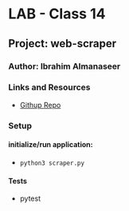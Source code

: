 # LAB - Class 14

## Project: web-scraper

### Author: Ibrahim Almanaseer

### Links and Resources

- [Githup Repo](https://github.com/Ibrahimnalmanaseer/web-scraper) 


### Setup


#### initialize/run application:

- `python3 scraper.py`



#### Tests

- pytest

